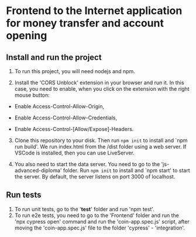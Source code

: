 # Frontend to the Internet application for money transfer and account opening

## Install and run the project
1. To run this project, you will need nodejs and npm.

2. Install the 'CORS Unblock' extension in your browser and run it.
In this case, you need to enable, when you click on the extension with the right mouse button:

  * Enable Access-Control-Allow-Origin,

  * Enable Access-Control-Allow-Credentials,

  * Enable Access-Control-[Allow/Expose]-Headers.

3. Clone this repository to your disk. Then run `npm init` to install and `npm run build'. We run index.html from the /dist folder using a web server. If VSCode is installed, then you can use LiveServer.

4. You also need to start the data server. You need to go to the 'js-advanced-diploma' folder. Run `npm init` to install and `npm start' to start the server. By default, the server listens on port 3000 of localhost.

## Run tests
1. To run unit tests, go to the '__test__' folder and run 'npm test'.
2. To run e2e tests, you need to go to the 'Frontend' folder and run the 'npx cypress open' command and run the 'coin-app.spec.js' script, after moving the 'coin-app.spec.js' file to the folder 'cypress' - 'integration'.
